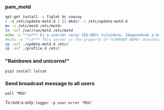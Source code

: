 ### pam_motd

```bash
apt-get install -y figlet bc cowsay
[ -d /etc/update-motd.d ] || mkdir -v /etc/update-motd.d
mv -v /etc/motd /etc/motd~
ln -svf /var/run/motd /etc/motd
echo -e "*\n*** Ez a szerver <a/az CÉG-NÉV> tulajdona. Idegeneknek a belépés tilos. ***\n*\n" > /etc/motd.tail
#echo -e "*\n*** This server is the property of <COMPANY-NAME> Unauthorized entry is prohibited. ***\n*\n" > /etc/motd.tail
cp -avf ./update-motd.d /etc/
cp -avf ./profile.d /etc/
```

### "Rainbows and unicorns!"

`pip3 install lolcat`

### Send broadcast message to all users

`wall "MSG"`

To root-s only: `logger -p user.error "MSG"`
